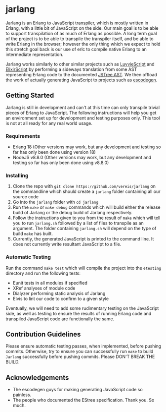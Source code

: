 # jarlang
Jarlang is an Erlang to JavaScript transpiler, which is mostly written in Erlang, with a little bit of JavaScript on the side. 
Our main goal is to be able to support transpilation of as much of Erlang as possible. A long term goal of the project is to be able to transpile the transpiler itself, and be able to write Erlang in the browser; however the only thing which we expect to hold this stretch goal back is our use of erlc to compile native Erlang to an intermediate representation.

Jarlang works similarly to other similar projects such as [LuvvieScript](https://github.com/hypernumbers/LuvvieScript) and [ElixirScript](https://github.com/elixirscript/elixirscript) by performing a sideways translation from some AST representing Erlang code to the documented [JSTree AST](https://developer.mozilla.org/en-US/docs/Mozilla/Projects/SpiderMonkey/Parser_API). We then offload the work of actually generating JavaScript to projects such as [escodegen](https://github.com/estools/escodegen).

## Getting Started
Jarlang is still in development and can't at this time can only transpile trivial pieces of Erlang to JavaScript. The following instructions will help you get an environment set up for development and testing purposes only. This tool is not at all ready for any real world usage.

### Requirements
- Erlang 18 (Other versions may work, but any development and testing so far has only been done using version 18)
- NodeJS v8.8.0 (Other versions may work, but any development and testing so far has only been done using v8.8.0)

### Installing
1) Clone the repo with ```git clone https://github.com/vereis/jarlang``` on the commandline which should create a ```jarlang``` folder containing all our source code
2) Go into the ```jarlang``` folder with ```cd jarlang```
3) Run the ```make``` or ```make debug``` commands which will build either the release build of Jarlang or the debug build of Jarlang respectively. 
4) Follow the instructions given to you from the result of ```make``` which will tell you to run ```jarlang.sh``` followed by a list of files to transpile as an argument. The folder containing ```jarlang.sh``` will depend on the type of build ```make``` has built.
5) Currently, the generated JavaScript is printed to the command line. It does not currently write resultant JavaScript to a file.

### Automatic Testing
Run the command ```make test``` which will compile the project into the ```etesting``` directory and run the following tests:
- Eunit tests in all modules if specified
- XRef analyses of module code
- Dialyzer performing static analysis of Jarlang
- Elvis to lint our code to confirm to a given style

Eventually, we will need to add some rudimentary testing on the JavaScript side, as well as testing to ensure the results of running Erlang code and transpiled JavaScript code are functionally the same.

## Contribution Guidelines
Please ensure automatic testing passes, when implemented, before pushing commits. Otherwise, try to ensure you can successfully run ```make``` to build ```Jarlang``` successfully before pushing commits. Please DON'T BREAK THE BUILD.

## Acknowledgements
- The escodegen guys for making generating JavaScript code so painless.
- The people who documented the EStree specification. Thank you. So much.
